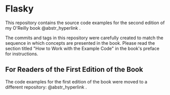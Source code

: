 # Flasky

This repository contains the source code examples for the second edition of my O'Reilly book @abstr_hyperlink .

The commits and tags in this repository were carefully created to match the sequence in which concepts are presented in the book. Please read the section titled "How to Work with the Example Code" in the book's preface for instructions.

## For Readers of the First Edition of the Book

The code examples for the first edition of the book were moved to a different repository: @abstr_hyperlink .
